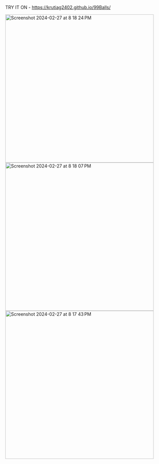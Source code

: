 TRY IT ON -  https://krutiag2402.github.io/99Balls/





<img width="467" alt="Screenshot 2024-02-27 at 8 18 24 PM" src="https://github.com/KrutiAg2402/99Balls/assets/77827643/b9e33892-b0f5-4ae1-9a58-595021a932e6">
<img width="467" alt="Screenshot 2024-02-27 at 8 18 07 PM" src="https://github.com/KrutiAg2402/99Balls/assets/77827643/6b430229-d3be-4a00-b257-7c07697ab795">
<img width="467" alt="Screenshot 2024-02-27 at 8 17 43 PM" src="https://github.com/KrutiAg2402/99Balls/assets/77827643/4906ec93-f9c5-4852-9feb-f28292148ff7">
